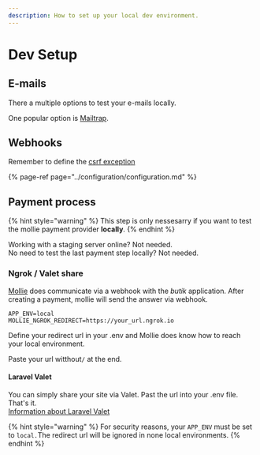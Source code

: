 ```yaml
---
description: How to set up your local dev environment.
---
```


# Dev Setup

## E-mails

There a multiple options to test your e-mails locally. 

One popular option is [Mailtrap](https://mailtrap.io/).

## Webhooks

Remember to define the [csrf exception](https://butik.dev/installation/untitled#allow-webhooks)

{% page-ref page="../configuration/configuration.md" %}

## Payment process

{% hint style="warning" %}
This step is only nessesarry if you want to test the mollie payment provider **locally**.
{% endhint %}

Working with a staging server online? Not needed.  
No need to test the last payment step locally? Not needed.

### Ngrok / Valet share

[Mollie](https://docs.mollie.com/guides/webhooks) does communicate via a webhook with the _butik_ application. After creating a payment, mollie will send the answer via webhook. 

```text
APP_ENV=local
MOLLIE_NGROK_REDIRECT=https://your_url.ngrok.io
```

Define your redirect url in your .env and Mollie does know how to reach your local environment. 

Paste your url witthout`/` at the end. 

#### Laravel Valet

You can simply share your site via Valet. Past the url into your .env file. That's it.   
[Information about Laravel Valet](https://laravel.com/docs/7.x/valet#sharing-sites)

{% hint style="warning" %}
For security reasons, your `APP_ENV` must be set to `local.`The redirect url will be ignored in none local environments. 
{% endhint %}

